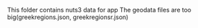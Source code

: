 This folder contains nuts3 data for app
The geodata files are too big(greekregions.json, greekregionsr.json)
